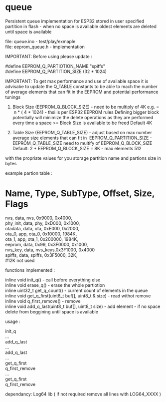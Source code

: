 # queue  

Persistent queue implementation for ESP32 stored in user specified partition in flash - when no space is available oldest elements are deleted until space is available 

file: queue.ino - test/play/exmaple  
file: eeprom_queue.h - implementation  
  
IMPORTANT: Before using please update :     
  
#define EEPROM_Q_PARTIOTION_NAME "spiffs"  
#define EEPROM_Q_PARTITION_SIZE (32 * 1024)  

IMPORTANT: To get max performance and use of available space it is advisabe to update the Q_TABLE constants to be able to mach the number of average elements that can fit in the EEPROM and potential performance tunings

1. Block Size (EEPROM_Q_BLOCK_SIZE) - need to be multiply of 4K e.g. =  n * ( 4 * 1024) - thsi is per ESP32 EEPROM rules
Defining bigger block potentially will minimize the delete operations as they are performed every time a space >= Block Size is available to be freed 
Default 4K

2. Table Size (EEPROM_Q_TABLE_SIZE) - adjust based on max number average size elements that can fit in  EEPROM_Q_PARTITION_SIZE - EEPROM_Q_TABLE_SIZE
need to multify of EEPROM_Q_BLOCK_SIZE
Default: 2 * EEPROM_Q_BLOCK_SIZE = 8K - max elements 512
  
with the propriate values for you storage partition name and partions size in bytes  
  
example partion table :  
  
# Name,   Type, SubType, Offset,   Size, Flags  
nvs,      data, nvs,     0x9000,   0x4000,  
phy_init, data, phy,     0xD000,   0x1000,  
otadata,  data, ota,     0xE000,   0x2000,  
ota_0,    app,  ota_0,   0x10000,  1984K,  
ota_1,    app,  ota_1,   0x200000, 1984K,  
eeprom,   data, 0x99,    0x3F0000, 0x1000,  
nvs_key,  data, nvs_keys,0x3F1000, 0x4000  
spiffs,   data, spiffs,  0x3F5000, 32K,  
#12K not used  
  
functions implemented :  
  
inline void init_q() - call before everything else  
inline void erase_q() - erase the whole partiotion  
inline uint32_t get_q_count() - current count of elements in the queue  
inline void get_q_first(uint8_t buf[], uint8_t & size) - read withot remove  
inline void q_first_remove() - remove   
inline void add_q_last(uint8_t buf[], uint8_t size) - add element - if no space delete from beggining until space is available  
  
usage :  
  
init_q  
...  
add_q_last  
...  
add_q_last  
...  
get_q_first  
q_first_remove  
...  
get_q_first  
q_first_remove  
  
dependancy: Log64 lib  ( if not required remove all lines with LOG64_XXXX )  
